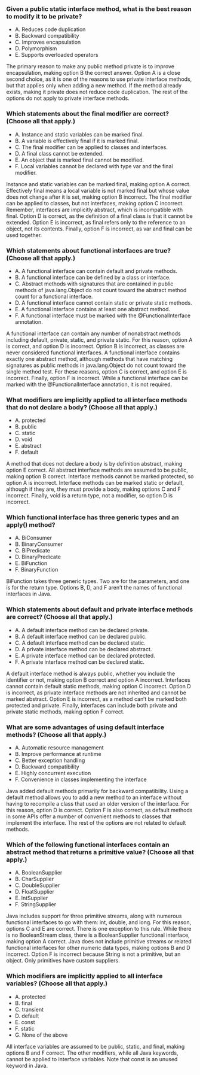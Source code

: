 ### Given a public static interface method, what is the best reason to modify it to be private?
* A. Reduces code duplication
* B. Backward compatibility
* C. Improves encapsulation
* D. Polymorphism
* E. Supports overloaded operators

The primary reason to make any public method private is to improve encapsulation, making option B the correct answer.
Option A is a close second choice, as it is one of the reasons to use private interface methods, but that applies only when adding a new method.
If the method already exists, making it private does not reduce code duplication. The rest of the options do not apply to private interface methods.

### Which statements about the final modifier are correct? (Choose all that apply.)
* A. Instance and static variables can be marked final.
* B. A variable is effectively final if it is marked final.
* C. The final modifier can be applied to classes and interfaces.
* D. A final class cannot be extended.
* E. An object that is marked final cannot be modified.
* F. Local variables cannot be declared with type var and the final modifier.

Instance and static variables can be marked final, making option A correct.
Effectively final means a local variable is not marked final but whose value does not change after it is set, making option B incorrect.
The final modifier can be applied to classes, but not interfaces, making option C incorrect.
Remember, interfaces are implicitly abstract, which is incompatible with final.
Option D is correct, as the definition of a final class is that it cannot be extended.
Option E is incorrect, as final refers only to the reference to an object, not its contents.
Finally, option F is incorrect, as var and final can be used together.

### Which statements about functional interfaces are true? (Choose all that apply.)
* A. A functional interface can contain default and private methods.
* B. A functional interface can be defined by a class or interface.
* C. Abstract methods with signatures that are contained in public methods of java.lang.Object do not count toward the abstract method count for a functional interface.
* D. A functional interface cannot contain static or private static methods.
* E. A functional interface contains at least one abstract method.
* F. A functional interface must be marked with the @FunctionalInterface annotation.

A functional interface can contain any number of nonabstract methods including default, private, static, and private static.
For this reason, option A is correct, and option D is incorrect. Option B is incorrect, as classes are never considered functional interfaces.
A functional interface contains exactly one abstract method, although methods that have matching signatures as public methods in java.lang.Object do not count toward the single method test.
For these reasons, option C is correct, and option E is incorrect. Finally, option F is incorrect.
While a functional interface can be marked with the @FunctionalInterface annotation, it is not required.

### What modifiers are implicitly applied to all interface methods that do not declare a body? (Choose all that apply.)
* A. protected
* B. public
* C. static
* D. void
* E. abstract
* F. default

A method that does not declare a body is by definition abstract, making option E correct.
All abstract interface methods are assumed to be public, making option B correct.
Interface methods cannot be marked protected, so option A is incorrect.
Interface methods can be marked static or default, although if they are, they must provide a body, making options C and F incorrect.
Finally, void is a return type, not a modifier, so option D is incorrect.

### Which functional interface has three generic types and an apply() method?
* A. BiConsumer
* B. BinaryConsumer
* C. BiPredicate
* D. BinaryPredicate
* E. BiFunction
* F. BinaryFunction

BiFunction takes three generic types. Two are for the parameters, and one is for the return type. Options B, D, and F aren’t the names of functional interfaces in Java.

### Which statements about default and private interface methods are correct? (Choose all that apply.)
* A. A default interface method can be declared private.
* B. A default interface method can be declared public.
* C. A default interface method can be declared static.
* D. A private interface method can be declared abstract.
* E. A private interface method can be declared protected.
* F. A private interface method can be declared static.

A default interface method is always public, whether you include the identifier or not, making option B correct and option A incorrect.
Interfaces cannot contain default static methods, making option C incorrect.
Option D is incorrect, as private interface methods are not inherited and cannot be marked abstract.
Option E is incorrect, as a method can’t be marked both protected and private. Finally, interfaces can include both private and private static methods, making option F correct.

### What are some advantages of using default interface methods? (Choose all that apply.)
*  A. Automatic resource management
*  B. Improve performance at runtime
*  C. Better exception handling
*  D. Backward compatibility
*  E. Highly concurrent execution
*  F. Convenience in classes implementing the interface

Java added default methods primarily for backward compatibility.
Using a default method allows you to add a new method to an interface without having to recompile a class that used an older version of the interface.
For this reason, option D is correct.
Option F is also correct, as default methods in some APIs offer a number of convenient methods to classes that implement the interface.
The rest of the options are not related to default methods.

### Which of the following functional interfaces contain an abstract method that returns a primitive value? (Choose all that apply.)
*  A. BooleanSupplier
*  B. CharSupplier
*  C. DoubleSupplier
*  D. FloatSupplier
*  E. IntSupplier
*  F. StringSupplier

Java includes support for three primitive streams, along with numerous functional interfaces to go with them: int, double, and long.
For this reason, options C and E are correct.
There is one exception to this rule. While there is no BooleanStream class, there is a BooleanSupplier functional interface, making option A correct.
Java does not include primitive streams or related functional interfaces for other numeric data types, making options B and D incorrect.
Option F is incorrect because String is not a primitive, but an object. Only primitives have custom suppliers.

### Which modifiers are implicitly applied to all interface variables? (Choose all that apply.)
* A. protected
* B. final
* C. transient
* D. default
* E. const
* F. static
* G. None of the above

All interface variables are assumed to be public, static, and final, making options B and F correct.
The other modifiers, while all Java keywords, cannot be applied to interface variables. Note that const is an unused keyword in Java.

